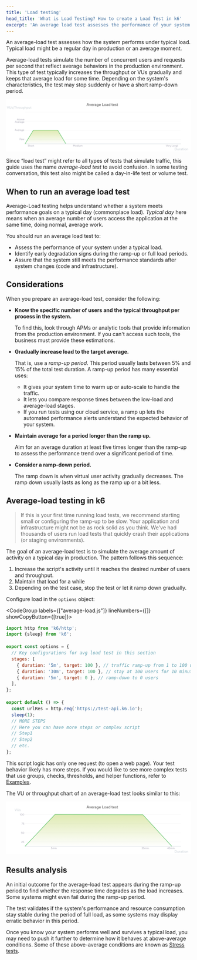 ```yaml
---
title: 'Load testing'
head_title: 'What is Load Testing? How to create a Load Test in k6'
excerpt: 'An average load test assesses the performance of your system in terms of concurrent users or requests per second.'
---
```


An average-load test assesses how the system performs under typical load. Typical load might be a regular day in production or an average moment.

Average-load tests simulate the number of concurrent users and requests per second that reflect average behaviors in the production environment. This type of test typically increases the throughput or VUs gradually and keeps that average load for some time. Depending on the system's characteristics, the test may stop suddenly or have a short ramp-down period.

![Overview of an average load test](images/chart-average-load-test-overview.png)

Since “load test” might refer to all types of tests that simulate traffic, this guide uses the name _average-load test_ to avoid confusion.
In some testing conversation, this test also might be called a day-in-life test or volume test.

## When to run an average load test

Average-Load testing helps understand whether a system meets performance goals on a typical day (commonplace load). _Typical day_ here means when an average number of users access the application at the same time, doing normal, average work.

You should run an average load test to:

* Assess the performance of your system under a typical load.
* Identify early degradation signs during the ramp-up or full load periods.
* Assure that the system still meets the performance standards after system changes (code and infrastructure).

## Considerations

When you prepare an average-load test, consider the following:

* **Know the specific number of users and the typical throughput per process in the system.**

    To find this, look through APMs or analytic tools that provide information from the production environment. If you can't access such tools, the business must provide these estimations.
* **Gradually increase load to the target average.**
  
  That is, use a _ramp-up period_. This period usually lasts between 5% and 15% of the total test duration. A ramp-up period has many essential uses:
    * It gives your system time to warm up or auto-scale to handle the traffic.
    * It lets you compare response times between the low-load and average-load stages.
    * If you run tests using our cloud service, a ramp up lets the automated performance alerts understand the expected behavior of your system.
    
* **Maintain average for a period longer than the ramp up.**

  Aim for an average duration at least five times longer than the ramp-up to assess the performance trend over a significant period of time.

* **Consider a ramp-down period.**
  
  The ramp down is when virtual user activity gradually decreases. The ramp down usually lasts as long as the ramp up or a bit less.

## Average-load testing in k6

<Blockquote mod="note" title="Start small">

If this is your first time running load tests, we recommend starting small or configuring the ramp-up to be slow. Your application and infrastructure might not be as rock solid as you think. We've had thousands of users run load tests that quickly crash their applications (or staging environments).

</Blockquote>

The goal of an average-load test is to simulate the average amount of activity on a typical day in production. The pattern follows this sequence:

1. Increase the script's activity until it reaches the desired number of users and throughput. 
1. Maintain that load for a while
1. Depending on the test case, stop the test or let it ramp down gradually.

Configure load in the `options` object:

<CodeGroup labels={["average-load.js"]} lineNumbers={[]} showCopyButton={[true]}>

```javascript
import http from 'k6/http';
import {sleep} from 'k6';

export const options = {
  // Key configurations for avg load test in this section
  stages: [
    { duration: '5m', target: 100 }, // traffic ramp-up from 1 to 100 users over 5 minutes.
    { duration: '30m', target: 100 }, // stay at 100 users for 10 minutes
    { duration: '5m', target: 0 }, // ramp-down to 0 users
  ],
};

export default () => {
  const urlRes = http.req('https://test-api.k6.io');
  sleep(1);
  // MORE STEPS
  // Here you can have more steps or complex script
  // Step1
  // Step2
  // etc.
};
```

</CodeGroup>


This script logic has only one request (to open a web page). Your test behavior likely has more steps. If you would like to see more complex tests that use groups, checks, thresholds, and helper functions, refer to [Examples](/examples).

The VU or throughput chart of an average-load test looks similar to this:

![The shape of the average-load test as configured in the preceding script](images/chart-average-load-test-k6-script-example.png "Note that the number of users or throughput starts at 0, gradually ramps up to the desired value, and stays there for the indicated period. Then load ramps down for  a short period." )


## Results analysis

An initial outcome for the average-load test appears during the ramp-up period to find whether the response time degrades as the load increases. Some systems might even fail during the ramp-up period.

The test validates if the system's performance and resource consumption stay stable during the period of full load, as some systems may display erratic behavior in this period.

Once you know your system performs well and survives a typical load, you may need to push it further to determine how it behaves at above-average conditions. Some of these above-average conditions are known as [Stress tests](/test-types/stress-testing).

